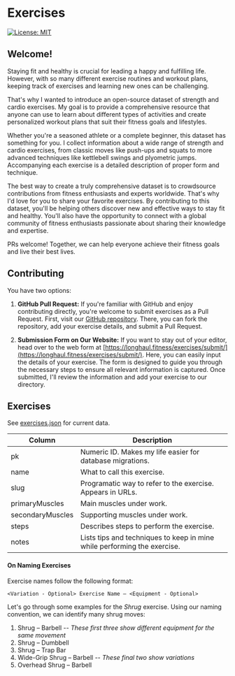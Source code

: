 # Exercises

[![License: MIT](https://img.shields.io/badge/License-MIT-yellow.svg)](https://opensource.org/licenses/MIT)

## Welcome!

Staying fit and healthy is crucial for leading a happy and fulfilling life. However, with so many different exercise routines and workout plans, keeping track of exercises and learning new ones can be challenging.

That's why I wanted to introduce an open-source dataset of strength and cardio exercises. My goal is to provide a comprehensive resource that anyone can use to learn about different types of activities and create personalized workout plans that suit their fitness goals and lifestyles.

Whether you're a seasoned athlete or a complete beginner, this dataset has something for you. I collect information about a wide range of strength and cardio exercises, from classic moves like push-ups and squats to more advanced techniques like kettlebell swings and plyometric jumps. Accompanying each exercise is a detailed description of proper form and technique.

The best way to create a truly comprehensive dataset is to crowdsource contributions from fitness enthusiasts and experts worldwide. That's why I'd love for you to share your favorite exercises. By contributing to this dataset, you'll be helping others discover new and effective ways to stay fit and healthy. You'll also have the opportunity to connect with a global community of fitness enthusiasts passionate about sharing their knowledge and expertise.

PRs welcome! Together, we can help everyone achieve their fitness goals and live their best lives.

## Contributing

You have two options:

1. **GitHub Pull Request:**
   If you're familiar with GitHub and enjoy contributing directly, you're welcome to submit exercises as a Pull Request. First, visit our [GitHub repository](https://github.com/longhaulfitness/exercise-directory). There, you can fork the repository, add your exercise details, and submit a Pull Request.

2. **Submission Form on Our Website:**
   If you want to stay out of your editor, head over to the web form at [https://longhaul.fitness/exercises/submit/](https://longhaul.fitness/exercises/submit/). Here, you can easily input the details of your exercise. The form is designed to guide you through the necessary steps to ensure all relevant information is captured. Once submitted, I'll review the information and add your exercise to our directory.

## Exercises

See [exercises.json](./exercises.json) for current data.

| Column | Description |
| --- | --- |
| pk | Numeric ID. Makes my life easier for database migrations. |
| name | What to call this exercise. |
| slug | Programatic way to refer to the exercise. Appears in URLs. |
| primaryMuscles | Main muscles under work. |
| secondaryMuscles | Supporting muscles under work. |
| steps | Describes steps to perform the exercise. |
| notes | Lists tips and techniques to keep in mine while performing the exercise. |

#### On Naming Exercises

Exercise names follow the following format:

```
<Variation - Optional> Exercise Name – <Equipment - Optional>
```

Let's go through some examples for the _Shrug_ exercise. Using our naming convention, we can identify many shrug moves:

1. Shrug – Barbell _-- These first three show different equipment for the same movement_
2. Shrug – Dumbbell
3. Shrug – Trap Bar
4. Wide-Grip Shrug – Barbell _-- These final two show variations_
5. Overhead Shrug – Barbell
